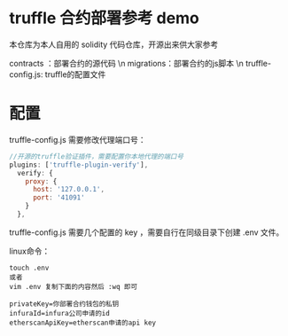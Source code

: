# truffle 合约部署参考 demo

本仓库为本人自用的 solidity 代码仓库，开源出来供大家参考

contracts ：部署合约的源代码 \n
migrations：部署合约的js脚本 \n
truffle-config.js: truffle的配置文件


# 配置

truffle-config.js 需要修改代理端口号：

```js
//开源的truffle验证插件，需要配置你本地代理的端口号
plugins: ['truffle-plugin-verify'],
  verify: {
    proxy: {
      host: '127.0.0.1',
      port: '41091'
    }
  },

```

truffle-config.js 需要几个配置的 key ，需要自行在同级目录下创建 .env 文件。

linux命令：
```linux
touch .env
或者
vim .env 复制下面的内容然后 :wq 即可
```

```env
privateKey=你部署合约钱包的私钥
infuraId=infura公司申请的id
etherscanApiKey=etherscan申请的api key
```